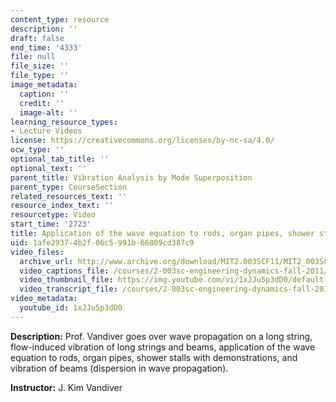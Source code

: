 ```yaml
---
content_type: resource
description: ''
draft: false
end_time: '4333'
file: null
file_size: ''
file_type: ''
image_metadata:
  caption: ''
  credit: ''
  image-alt: ''
learning_resource_types:
- Lecture Videos
license: https://creativecommons.org/licenses/by-nc-sa/4.0/
ocw_type: ''
optional_tab_title: ''
optional_text: ''
parent_title: Vibration Analysis by Mode Superposition
parent_type: CourseSection
related_resources_text: ''
resource_index_text: ''
resourcetype: Video
start_time: '2723'
title: Application of the wave equation to rods, organ pipes, shower stalls with demonstrations
uid: 1afe2937-4b2f-06c5-991b-66809cd387c9
video_files:
  archive_url: http://www.archive.org/download/MIT2.003SCF11/MIT2_003SCF11_lec27_300k.mp4
  video_captions_file: /courses/2-003sc-engineering-dynamics-fall-2011/52e0e5146ba15e16990afe22785cb4da_1xJJu5p3dD0.vtt
  video_thumbnail_file: https://img.youtube.com/vi/1xJJu5p3dD0/default.jpg
  video_transcript_file: /courses/2-003sc-engineering-dynamics-fall-2011/fdefec71900c31a9345362504c85bbf0_1xJJu5p3dD0.pdf
video_metadata:
  youtube_id: 1xJJu5p3dD0
---
```

**Description:** Prof. Vandiver goes over wave propagation on a long string, flow-induced vibration of long strings and beams, application of the wave equation to rods, organ pipes, shower stalls with demonstrations, and vibration of beams (dispersion in wave propagation).

**Instructor:** J. Kim Vandiver